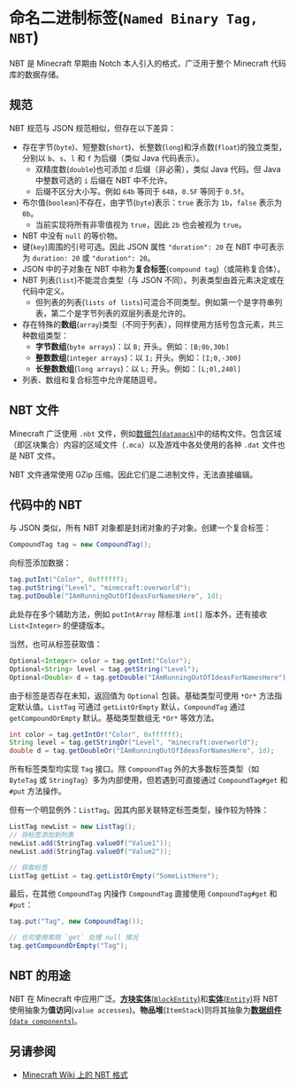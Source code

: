 ﻿---
sidebar_position: 1
---
# **命名二进制标签**(`Named Binary Tag, NBT`)

NBT 是 Minecraft 早期由 Notch 本人引入的格式，广泛用于整个 Minecraft 代码库的数据存储。

## 规范

NBT 规范与 JSON 规范相似，但存在以下差异：

- 存在字节(`byte`)、短整数(`short`)、长整数(`long`)和浮点数(`float`)的独立类型，分别以 `b`、`s`、`l` 和 `f` 为后缀（类似 Java 代码表示）。
    - 双精度数(`double`)也可添加 `d` 后缀（非必需），类似 Java 代码。但 Java 中整数可选的 `i` 后缀在 NBT 中不允许。
    - 后缀不区分大小写。例如 `64b` 等同于 `64B`，`0.5F` 等同于 `0.5f`。
- 布尔值(`boolean`)不存在，由字节(`byte`)表示：`true` 表示为 `1b`，`false` 表示为 `0b`。
    - 当前实现将所有非零值视为 `true`，因此 `2b` 也会被视为 `true`。
- NBT 中没有 `null` 的等价物。
- 键(`key`)周围的引号可选。因此 JSON 属性 `"duration": 20` 在 NBT 中可表示为 `duration: 20` 或 `"duration": 20`。
- JSON 中的子对象在 NBT 中称为**复合标签**(`compound tag`)（或简称复合体）。
- NBT 列表(`list`)不能混合类型（与 JSON 不同）。列表类型由首元素决定或在代码中定义。
    - 但列表的列表(`lists of lists`)可混合不同类型。例如第一个是字符串列表，第二个是字节列表的双层列表是允许的。
- 存在特殊的**数组**(`array`)类型（不同于列表），同样使用方括号包含元素，共三种数组类型：
    - **字节数组**(`byte arrays`)：以 `B;` 开头。例如：`[B;0b,30b]`
    - **整数数组**(`integer arrays`)：以 `I;` 开头。例如：`[I;0,-300]`
    - **长整数数组**(`long arrays`)：以 `L;` 开头。例如：`[L;0l,240l]`
- 列表、数组和复合标签中允许尾随逗号。

## NBT 文件

Minecraft 广泛使用 `.nbt` 文件，例如[数据包(`datapack`)][datapack]中的结构文件。包含区域（即区块集合）内容的区域文件（`.mca`）以及游戏中各处使用的各种 `.dat` 文件也是 NBT 文件。

NBT 文件通常使用 GZip 压缩。因此它们是二进制文件，无法直接编辑。

## 代码中的 NBT

与 JSON 类似，所有 NBT 对象都是封闭对象的子对象。创建一个复合标签：

```java
CompoundTag tag = new CompoundTag();
```

向标签添加数据：

```java
tag.putInt("Color", 0xffffff);
tag.putString("Level", "minecraft:overworld");
tag.putDouble("IAmRunningOutOfIdeasForNamesHere", 1d);
```

此处存在多个辅助方法，例如 `putIntArray` 除标准 `int[]` 版本外，还有接收 `List<Integer>` 的便捷版本。

当然，也可从标签获取值：

```java
Optional<Integer> color = tag.getInt("Color");
Optional<String> level = tag.getString("Level");
Optional<Double> d = tag.getDouble("IAmRunningOutOfIdeasForNamesHere");
```

由于标签是否存在未知，返回值为 `Optional` 包装。基础类型可使用 `*Or*` 方法指定默认值。`ListTag` 可通过 `getListOrEmpty` 默认，`CompoundTag` 通过 `getCompoundOrEmpty` 默认。基础类型数组无 `*Or*` 等效方法。

```java
int color = tag.getIntOr("Color", 0xffffff);
String level = tag.getStringOr("Level", "minecraft:overworld");
double d = tag.getDoubleOr("IAmRunningOutOfIdeasForNamesHere", 1d);
```

所有标签类型均实现 `Tag` 接口。除 `CompoundTag` 外的大多数标签类型（如 `ByteTag` 或 `StringTag`）多为内部使用，但若遇到可直接通过 `CompoundTag#get` 和 `#put` 方法操作。

但有一个明显例外：`ListTag`。因其内部关联特定标签类型，操作较为特殊：

```java
ListTag newList = new ListTag();
// 将标签添加到列表
newList.add(StringTag.valueOf("Value1"));
newList.add(StringTag.valueOf("Value2"));

// 获取标签
ListTag getList = tag.getListOrEmpty("SomeListHere");
```

最后，在其他 `CompoundTag` 内操作 `CompoundTag` 直接使用 `CompoundTag#get` 和 `#put`：

```java
tag.put("Tag", new CompoundTag());

// 也可使用常规 `get` 处理 null 情况
tag.getCompoundOrEmpty("Tag");
```

## NBT 的用途

NBT 在 Minecraft 中应用广泛。[**方块实体**(`BlockEntity`)][blockentity]和[**实体**(`Entity`)][entity]将 NBT 使用抽象为**值访问**(`value accesses`)。**物品堆**(`ItemStack`)则将其抽象为[**数据组件**(`data components`)][datacomponents]。

## 另请参阅

- [Minecraft Wiki 上的 NBT 格式](`nbtwiki`)

[blockentity]: ../blockentities/index.md
[datapack]: ../resources/index.md#data
[datacomponents]: ../items/datacomponents.md
[entity]: ../entities/index.md
[nbtwiki]: https://minecraft.wiki/w/NBT_format
[valueio]: valueio.md